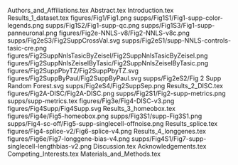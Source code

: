 Authors_and_Affiliations.tex
Abstract.tex
Introduction.tex
Results_1_dataset.tex
figures/Fig1/Fig1.png
supps/Fig1S1/Fig1-supp-color-legends.png
supps/Fig1S2/Fig1-supp-qc.png
supps/Fig1S3/Fig1-supp-panneuronal.png
figures/Fig2e-NNLS-v8/Fig2-NNLS-v8c.png
supps/Fig2eS3/Fig2SuppCrossVal.svg
supps/Fig2eS1/supp-NNLS-controls-tasic-cre.png
figures/Fig2SuppNnlsTasicByZeisel/Fig2SuppNnlsTasicByZeisel.png
figures/Fig2SuppNnlsZeiselByTasic/Fig2SuppNnlsZeiselByTasic.png
figures/Fig2SuppPbyTZ/Fig2SuppPbyTZ.svg
figures/Fig2SuppByPaul/Fig2SuppByPaul.svg
supps/Fig2eS2/Fig 2 Supp Random Forest.svg
supps/Fig2eS4/Fig2SuppSep.png
Results_2_DISC.tex
figures/Fig2A-DISC/Fig2A-DISC.png
supps/Fig2S1/Fig2-supp-metrics.png
supps/supp-metrics.tex
figures/Fig3e/Fig4-DISC-v3.png
figures/Fig4Supp/Fig4Supp.svg
Results_3_homeobox.tex
figures/Fig4e/Fig5-homeobox.png
supps/Fig3S1/supp-Fig3S1.png
supps/Fig4-sc-off/Fig5-supp-singlecell-offnoise.png
Results_splice.tex
figures/Fig4-splice-v2/Fig6-splice-v4.png
Results_4_longgenes.tex
figures/Fig6e/Fig7-longgene-bias-v4.png
supps/Fig4S1/Fig7-supp-singlecell-lengthbias-v2.png
Discussion.tex
Acknowledgements.tex
Competing_Interests.tex
Materials_and_Methods.tex